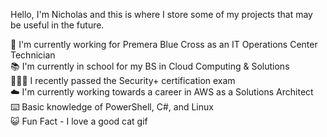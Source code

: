 
Hello, I'm Nicholas and this is where I store some of my projects that may be useful in the future.

🏥 I'm currently working for Premera Blue Cross as an IT Operations Center Technician <br />
📚 I'm currently in school for my BS in Cloud Computing & Solutions <br />
👨🏻‍💻 I recently passed the Security+ certification exam<br />
☁️ I'm currently working towards a career in AWS as a Solutions Architect <br />
⌨️ Basic knowledge of PowerShell, C#, and Linux <br />
😺 Fun Fact - I love a good cat gif
